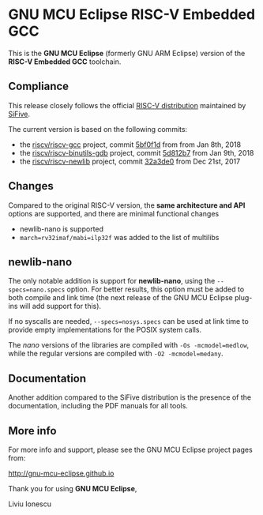 # GNU MCU Eclipse RISC-V Embedded GCC

This is the **GNU MCU Eclipse** (formerly GNU ARM Eclipse) version of the 
**RISC-V Embedded GCC** toolchain.

## Compliance

This release closely follows the official [RISC-V distribution](https://github.com/riscv/riscv-gcc) maintained by [SiFive](https://www.sifive.com).

The current version is based on the following commits:

- the [riscv/riscv-gcc](https://github.com/riscv/riscv-gcc) project, commit [5bf0f1d](https://github.com/gnu-mcu-eclipse/riscv-none-gcc/commit/5bf0f1db0ed4dd3e0cdd9395e7b258234ac976d9) from from Jan 8th, 2018
- the [riscv/riscv-binutils-gdb](https://github.com/riscv/riscv-binutils-gdb) project, commit [5d812b7](https://github.com/gnu-mcu-eclipse/riscv-binutils-gdb/commit/5d812b72c943d8cfa08d67baed73d1a64eb943e7) from Jan 9th, 2018
- the [riscv/riscv-newlib](https://github.com/riscv/riscv-newlib) project, commit [32a3de0](https://github.com/gnu-mcu-eclipse/riscv-newlib/commit/32a3de0bba1535fc1ca0d8dfae147d1dacaf0979) from Dec 21st, 2017

## Changes

Compared to the original RISC-V version, the **same architecture and API** options are supported, and there are minimal functional changes 

* newlib-nano is supported
* `march=rv32imaf/mabi=ilp32f` was added to the list of multilibs

## newlib-nano

The only notable addition is support for **newlib-nano**, using the `--specs=nano.specs` option. For better results, this option must be added to both compile and link time (the next release of the GNU MCU Eclipse plug-ins will add support for this).

If no syscalls are needed, `--specs=nosys.specs` can be used at link time to provide empty implementations for the POSIX system calls.

The _nano_ versions of the libraries are compiled with `-Os -mcmodel=medlow`, while the regular versions are compiled with `-O2 -mcmodel=medany`.

## Documentation

Another addition compared to the SiFive distribution is the presence of the documentation, including the PDF manuals for all tools.

## More info

For more info and support, please see the GNU MCU Eclipse project pages from:

  http://gnu-mcu-eclipse.github.io


Thank you for using **GNU MCU Eclipse**,

Liviu Ionescu

